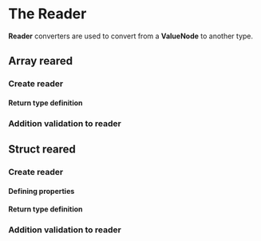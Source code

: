 # The Reader

**Reader** converters are used to convert from a **ValueNode** to another type.

## Array reared

### Create reader

#### Return type definition

### Addition validation to reader

## Struct reared

### Create reader

#### Defining properties

#### Return type definition

### Addition validation to reader
